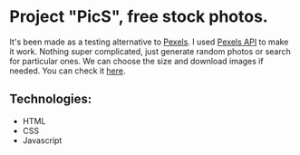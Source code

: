 # Project "PicS", free stock photos.

It's been made as a testing alternative to [Pexels](https://www.pexels.com/).
I used [Pexels API](https://www.pexels.com/api/) to make it work. Nothing super complicated, just generate random photos or search for particular ones. We can choose the size and download images if needed.
You can check it [here](https://pics-stock.netlify.app/).

## Technologies:

- HTML
- CSS
- Javascript
